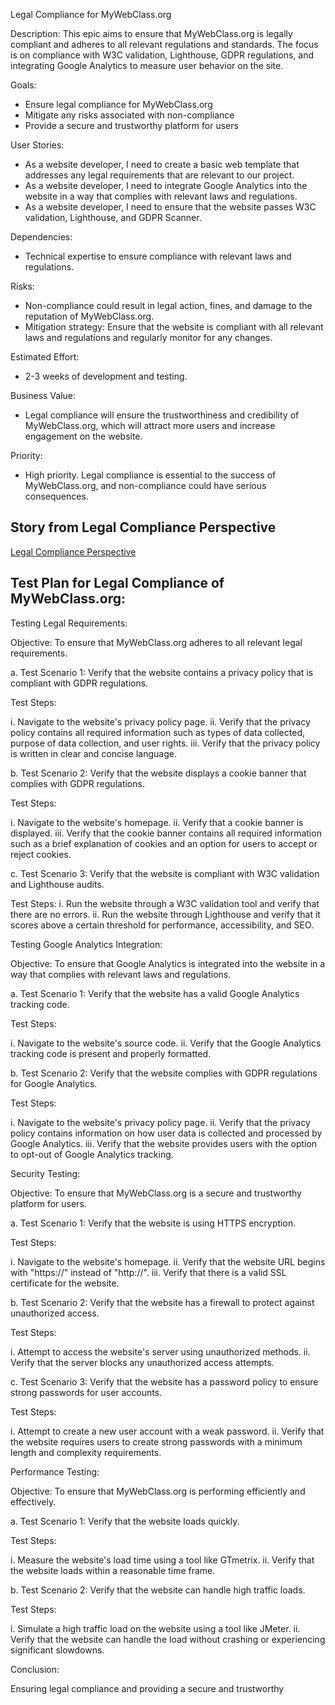 Legal Compliance for MyWebClass.org

Description: This epic aims to ensure that MyWebClass.org is legally compliant and adheres to all relevant regulations and standards. The focus is on compliance with W3C validation, Lighthouse, GDPR regulations, and integrating Google Analytics to measure user behavior on the site.

Goals:

* Ensure legal compliance for MyWebClass.org 
* Mitigate any risks associated with non-compliance 
* Provide a secure and trustworthy platform for users

User Stories:

* As a website developer, I need to create a basic web template that addresses any legal requirements that are relevant to our project. 
* As a website developer, I need to integrate Google Analytics into the website in a way that complies with relevant laws and regulations. 
* As a website developer, I need to ensure that the website passes W3C validation, Lighthouse, and GDPR Scanner.

Dependencies:

* Technical expertise to ensure compliance with relevant laws and regulations.

Risks:

* Non-compliance could result in legal action, fines, and damage to the reputation of MyWebClass.org.
* Mitigation strategy: Ensure that the website is compliant with all relevant laws and regulations and regularly monitor for any changes.

Estimated Effort:

* 2-3 weeks of development and testing.

Business Value:

* Legal compliance will ensure the trustworthiness and credibility of MyWebClass.org, which will attract more users and increase engagement on the website.

Priority:

* High priority. Legal compliance is essential to the success of MyWebClass.org, and non-compliance could have serious consequences.

## Story from Legal Compliance Perspective
[Legal Compliance Perspective](/documentation/theme_1/Story/legal_story.md)

## Test Plan for Legal Compliance of MyWebClass.org:

Testing Legal Requirements:

Objective: To ensure that MyWebClass.org adheres to all relevant legal requirements.

a. Test Scenario 1: Verify that the website contains a privacy policy that is compliant with GDPR regulations.

Test Steps:

i. Navigate to the website's privacy policy page.
ii. Verify that the privacy policy contains all required information such as types of data collected, purpose of data collection, and user rights.
iii. Verify that the privacy policy is written in clear and concise language.

b. Test Scenario 2: Verify that the website displays a cookie banner that complies with GDPR regulations.

Test Steps:

i. Navigate to the website's homepage.
ii. Verify that a cookie banner is displayed.
iii. Verify that the cookie banner contains all required information such as a brief explanation of cookies and an option for users to accept or reject cookies.

c. Test Scenario 3: Verify that the website is compliant with W3C validation and Lighthouse audits.

Test Steps:
i. Run the website through a W3C validation tool and verify that there are no errors.
ii. Run the website through Lighthouse and verify that it scores above a certain threshold for performance, accessibility, and SEO.

Testing Google Analytics Integration:

Objective: To ensure that Google Analytics is integrated into the website in a way that complies with relevant laws and regulations.

a. Test Scenario 1: Verify that the website has a valid Google Analytics tracking code.

Test Steps:

i. Navigate to the website's source code.
ii. Verify that the Google Analytics tracking code is present and properly formatted.

b. Test Scenario 2: Verify that the website complies with GDPR regulations for Google Analytics.

Test Steps:

i. Navigate to the website's privacy policy page.
ii. Verify that the privacy policy contains information on how user data is collected and processed by Google Analytics.
iii. Verify that the website provides users with the option to opt-out of Google Analytics tracking.

Security Testing:

Objective: To ensure that MyWebClass.org is a secure and trustworthy platform for users.

a. Test Scenario 1: Verify that the website is using HTTPS encryption.

Test Steps:

i. Navigate to the website's homepage.
ii. Verify that the website URL begins with "https://" instead of "http://".
iii. Verify that there is a valid SSL certificate for the website.

b. Test Scenario 2: Verify that the website has a firewall to protect against unauthorized access.

Test Steps:

i. Attempt to access the website's server using unauthorized methods.
ii. Verify that the server blocks any unauthorized access attempts.

c. Test Scenario 3: Verify that the website has a password policy to ensure strong passwords for user accounts.

Test Steps:

i. Attempt to create a new user account with a weak password.
ii. Verify that the website requires users to create strong passwords with a minimum length and complexity requirements.

Performance Testing:

Objective: To ensure that MyWebClass.org is performing efficiently and effectively.

a. Test Scenario 1: Verify that the website loads quickly.

Test Steps:

i. Measure the website's load time using a tool like GTmetrix.
ii. Verify that the website loads within a reasonable time frame.

b. Test Scenario 2: Verify that the website can handle high traffic loads.

Test Steps:

i. Simulate a high traffic load on the website using a tool like JMeter.
ii. Verify that the website can handle the load without crashing or experiencing significant slowdowns.

Conclusion:

Ensuring legal compliance and providing a secure and trustworthy